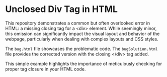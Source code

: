 # Unclosed Div Tag in HTML

This repository demonstrates a common but often overlooked error in HTML: a missing closing tag for a &lt;div&gt; element.  While seemingly minor, this omission can significantly impact the visual layout and behavior of the webpage, particularly when dealing with complex layouts and CSS styles.

The `bug.html` file showcases the problematic code.  The `bugSolution.html` file provides the corrected version with the closing &lt;/div&gt; tag added.

This simple example highlights the importance of meticulously checking for proper tag closure in your HTML code.